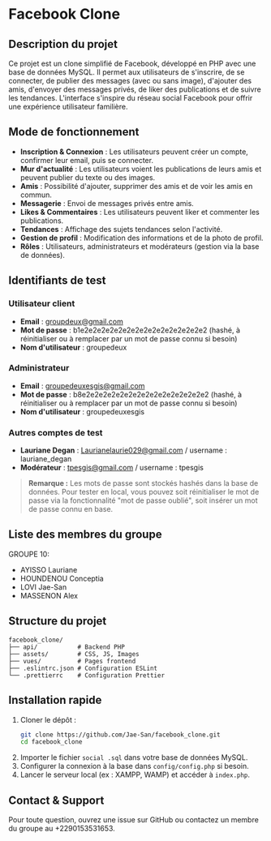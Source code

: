 # Facebook Clone

## Description du projet
Ce projet est un clone simplifié de Facebook, développé en PHP avec une base de données MySQL. Il permet aux utilisateurs de s'inscrire, de se connecter, de publier des messages (avec ou sans image), d'ajouter des amis, d'envoyer des messages privés, de liker des publications et de suivre les tendances. L'interface s'inspire du réseau social Facebook pour offrir une expérience utilisateur familière.

## Mode de fonctionnement
- **Inscription & Connexion** : Les utilisateurs peuvent créer un compte, confirmer leur email, puis se connecter.
- **Mur d'actualité** : Les utilisateurs voient les publications de leurs amis et peuvent publier du texte ou des images.
- **Amis** : Possibilité d'ajouter, supprimer des amis et de voir les amis en commun.
- **Messagerie** : Envoi de messages privés entre amis.
- **Likes & Commentaires** : Les utilisateurs peuvent liker et commenter les publications.
- **Tendances** : Affichage des sujets tendances selon l'activité.
- **Gestion de profil** : Modification des informations et de la photo de profil.
- **Rôles** : Utilisateurs, administrateurs et modérateurs (gestion via la base de données).

## Identifiants de test

### Utilisateur client
- **Email** : groupdeux@gmail.com
- **Mot de passe** : b1e2e2e2e2e2e2e2e2e2e2e2e2e2e2e2 (hashé, à réinitialiser ou à remplacer par un mot de passe connu si besoin)
- **Nom d'utilisateur** : groupedeux

### Administrateur
- **Email** : groupedeuxesgis@gmail.com
- **Mot de passe** : b8e2e2e2e2e2e2e2e2e2e2e2e2e2e2e2 (hashé, à réinitialiser ou à remplacer par un mot de passe connu si besoin)
- **Nom d'utilisateur** : groupedeuxesgis

### Autres comptes de test
- **Lauriane Degan** : Laurianelaurie029@gmail.com / username : lauriane_degan
- **Modérateur** : tpesgis@gmail.com / username : tpesgis

> **Remarque :** Les mots de passe sont stockés hashés dans la base de données. Pour tester en local, vous pouvez soit réinitialiser le mot de passe via la fonctionnalité "mot de passe oublié", soit insérer un mot de passe connu en base.

## Liste des membres du groupe
  GROUPE 10:
- AYISSO Lauriane
- HOUNDENOU Conceptia
- LOVI Jae-San
- MASSENON Alex

## Structure du projet
```
facebook_clone/
├── api/           # Backend PHP
├── assets/        # CSS, JS, Images
├── vues/          # Pages frontend
├── .eslintrc.json # Configuration ESLint
└── .prettierrc    # Configuration Prettier
```

## Installation rapide
1. Cloner le dépôt :
   ```bash
   git clone https://github.com/Jae-San/facebook_clone.git
   cd facebook_clone
   ```
2. Importer le fichier `social .sql` dans votre base de données MySQL.
3. Configurer la connexion à la base dans `config/config.php` si besoin.
4. Lancer le serveur local (ex : XAMPP, WAMP) et accéder à `index.php`.

## Contact & Support
Pour toute question, ouvrez une issue sur GitHub ou contactez un membre du groupe au +2290153531653.
